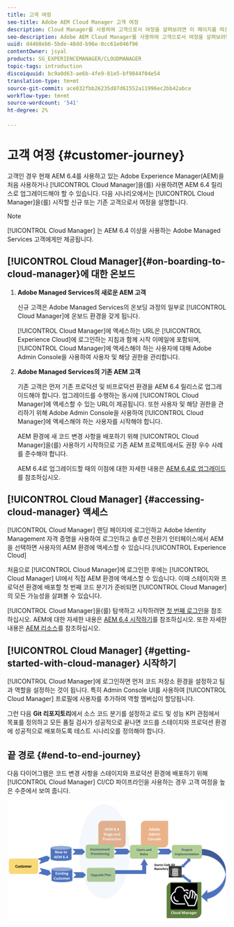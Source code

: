 ```yaml
---
title: 고객 여정
seo-title: Adobe AEM Cloud Manager 고객 여정
description: Cloud Manager를 사용하여 고객으로서 여정을 살펴보려면 이 페이지를 따르십시오.
seo-description: Adobe AEM Cloud Manager를 사용하여 고객으로서 여정을 살펴보려면 이 페이지를 따르십시오.
uuid: d4468eb6-5bde-48dd-b96e-0cc61e046f96
contentOwner: jsyal
products: SG_EXPERIENCEMANAGER/CLOUDMANAGER
topic-tags: introduction
discoiquuid: bc9a0d63-ae6b-4fe9-81e5-bf9844f04e54
translation-type: tm+mt
source-git-commit: ace032fbb26235d87d61552a11996ec2bb42abce
workflow-type: tm+mt
source-wordcount: '541'
ht-degree: 2%

---
```



# 고객 여정 {#customer-journey}

고객인 경우 현재 AEM 6.4를 사용하고 있는 Adobe Experience Manager(AEM)을 처음 사용하거나 [!UICONTROL Cloud Manager]을(를) 사용하려면 AEM 6.4 릴리스로 업그레이드해야 할 수 있습니다. 다음 시나리오에서는 [!UICONTROL Cloud Manager]을(를) 시작할 신규 또는 기존 고객으로서 여정을 설명합니다.

>[!NOTE]
>
>[!UICONTROL Cloud Manager] 는 AEM 6.4 이상을 사용하는 Adobe Managed Services 고객에게만 제공됩니다.

## [!UICONTROL Cloud Manager]{#on-boarding-to-cloud-manager}에 대한 온보드

1. **Adobe Managed Services의 새로운 AEM 고객**

   신규 고객은 Adobe Managed Services의 온보딩 과정의 일부로 [!UICONTROL Cloud Manager]에 온보드 환경을 갖게 됩니다.

   [!UICONTROL Cloud Manager]에 액세스하는 URL은 [!UICONTROL Experience Cloud]에 로그인하는 지침과 함께 시작 이메일에 포함되며, [!UICONTROL Cloud Manager]에 액세스해야 하는 사용자에 대해 Adobe Admin Console을 사용하여 사용자 및 해당 권한을 관리합니다.

1. **Adobe Managed Services의 기존 AEM 고객**

   기존 고객은 먼저 기존 프로덕션 및 비프로덕션 환경을 AEM 6.4 릴리스로 업그레이드해야 합니다. 업그레이드를 수행하는 동시에 [!UICONTROL Cloud Manager]에 액세스할 수 있는 URL이 제공됩니다. 또한 사용자 및 해당 권한을 관리하기 위해 Adobe Admin Console을 사용하여 [!UICONTROL Cloud Manager]에 액세스해야 하는 사용자를 시작해야 합니다.

   AEM 환경에 새 코드 변경 사항을 배포하기 위해 [!UICONTROL Cloud Manager]을(를) 사용하기 시작하므로 기존 AEM 프로젝트에서도 권장 우수 사례를 준수해야 합니다.

   AEM 6.4로 업그레이드할 때의 이점에 대한 자세한 내용은 [AEM 6.4로 업그레이드](https://helpx.adobe.com/experience-manager/6-4/sites/deploying/using/upgrade.html)를 참조하십시오.

## [!UICONTROL Cloud Manager] {#accessing-cloud-manager} 액세스

[!UICONTROL Cloud Manager] 랜딩 페이지에 로그인하고 Adobe Identity Management 자격 증명을 사용하여 로그인하고 솔루션 전환기 인터페이스에서 AEM을 선택하면 사용자의 AEM 환경에 액세스할 수 있습니다.[!UICONTROL Experience Cloud]

처음으로 [!UICONTROL Cloud Manager]에 로그인한 후에는 [!UICONTROL Cloud Manager] UI에서 직접 AEM 환경에 액세스할 수 있습니다. 이때 스테이지와 프로덕션 환경에 배포할 첫 번째 코드 분기가 준비되면 [!UICONTROL Cloud Manager]의 모든 가능성을 살펴볼 수 있습니다.

[!UICONTROL Cloud Manager]을(를) 탐색하고 시작하려면 [첫 번째 로그인](first-time-login.md)을 참조하십시오. AEM에 대한 자세한 내용은 [AEM 6.4 시작하기](https://helpx.adobe.com/kr/experience-manager/6-4/sites/deploying/using/deploy.html)를 참조하십시오. 또한 자세한 내용은 [AEM 리소스](https://www.adobe.com/marketing-cloud/experience-manager/resources.html?promoid=759X6WV8&amp;mv=other)를 참조하십시오.

## [!UICONTROL Cloud Manager] {#getting-started-with-cloud-manager} 시작하기

[!UICONTROL Cloud Manager]에 로그인하면 먼저 코드 저장소 환경을 설정하고 팀과 역할을 설정하는 것이 됩니다. 특히 Admin Console UI를 사용하여 [!UICONTROL Cloud Manager] 프로필에 사용자를 추가하여 역할 멤버십이 할당됩니다.

그런 다음 **Git 리포지토리**&#x200B;에서 소스 코드 분기를 설정하고 로드 및 성능 KPI 관점에서 목표를 정의하고 모든 품질 검사가 성공적으로 끝나면 코드를 스테이지와 프로덕션 환경에 성공적으로 배포하도록 테스트 시나리오를 정의해야 합니다.

## 끝 경로 {#end-to-end-journey}

다음 다이어그램은 코드 변경 사항을 스테이지와 프로덕션 환경에 배포하기 위해 [!UICONTROL Cloud Manager] CI/CD 파이프라인을 사용하는 경우 고객 여정을 높은 수준에서 보여 줍니다.

![](assets/screen_shot_2018-05-15at124004pm.png)

